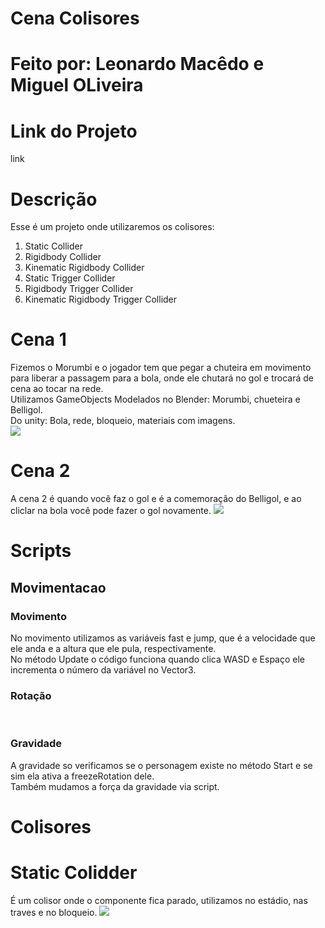 # Cena Colisores
# Feito por: Leonardo Macêdo e Miguel OLiveira
# Link do Projeto
link

# Descrição
Esse é um projeto onde utilizaremos os colisores: <br>
1. Static Collider <br>
2. Rigidbody Collider <br>
3. Kinematic Rigidbody Collider <br>
4. Static Trigger Collider <br>
5. Rigidbody Trigger Collider <br>
6. Kinematic Rigidbody Trigger Collider <br>

# Cena 1
Fizemos o Morumbi e o jogador tem que pegar a chuteira em movimento para liberar a passagem para a bola, onde ele chutará no gol e trocará de cena ao tocar na rede. <br>
Utilizamos GameObjects Modelados no Blender: Morumbi, chueteira e Belligol. <br>
Do unity: Bola, rede, bloqueio, materiais com imagens. <br>
<img src = "img/cena1.png"> <br>

# Cena 2
A cena 2 é quando você faz o gol e é a comemoração do Belligol, e ao cliclar na bola você pode fazer o gol novamente.
<img src = "img/cena2.png"> <br>

# Scripts
## Movimentacao
### Movimento
No movimento utilizamos as variáveis fast e jump, que é a velocidade que ele anda e a altura que ele pula, respectivamente. <br>
No método Update o código funciona quando clica WASD e Espaço ele incrementa o número da variável no Vector3.<br>

### Rotação
<br>

### Gravidade
A gravidade so verificamos se o personagem existe no método Start e se sim ela ativa a freezeRotation dele.<br>
Também mudamos a força da gravidade via script. <br>

# Colisores
# Static Colidder
É um colisor onde o componente fica parado, utilizamos no estádio, nas traves e no bloqueio.
<img src = "img/static.png"> <br>




